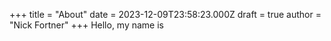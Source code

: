 +++
title = "About"
date = 2023-12-09T23:58:23.000Z
draft = true
author = "Nick Fortner"
+++
Hello, my name is